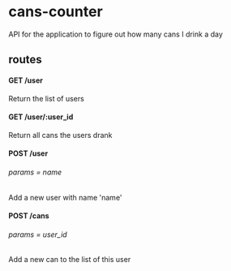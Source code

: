 # cans-counter
API for the application to figure out how many cans I drink a day

## routes

#### GET /user
Return the list of users

#### GET /user/:user_id
Return all cans the users drank

#### POST /user
###### params = name
Add a new user with name 'name'

#### POST /cans
###### params = user_id
Add a new can to the list of this user
